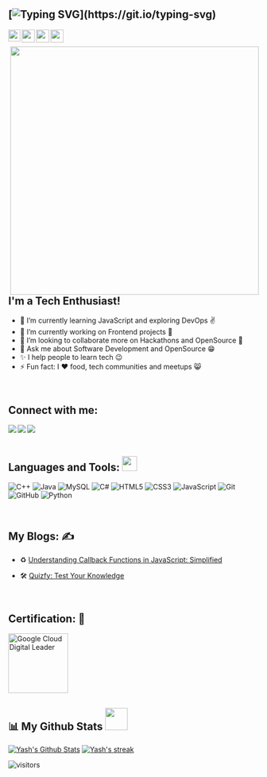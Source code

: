 ## [![Typing SVG](https://readme-typing-svg.herokuapp.com?font=Montserrat&weight=600&size=29&duration=4000&pause=1000&width=435&lines=Hi+%F0%9F%91%8B+I'm+Yash!)](https://git.io/typing-svg)

<a href="https://www.linkedin.com/in/yash-shah-ys/">

  <img align="left" width="24px" src="https://cdn-icons-png.flaticon.com/512/174/174857.png" />

</a>

<a href="https://twitter.com/_code4Y">

  <img align="left" width="26px" src="https://logodownload.org/wp-content/uploads/2014/09/twitter-logo-6.png" />

</a>

<a href="https://www.youtube.com/ProgrammingGuru">

  <img align="left" width="26px" src="https://i.pinimg.com/originals/46/02/cb/4602cbc18967da9c1eba7452905cd99b.png" />

</a>

<a href="https://yashcode4y.hashnode.dev/">
  <img align="left" width="26px" src="https://cdn.hashnode.com/res/hashnode/image/upload/v1611902473383/CDyAuTy75.png" />
</a>

<br>

<br>

<img align="right" width="500px" src="https://img.freepik.com/free-photo/rear-view-programmer-working-all-night-long_1098-18697.jpg" />

## I'm a Tech Enthusiast!

- 🌱 I’m currently learning JavaScript and exploring DevOps ✌️
- 🔭 I’m currently working on Frontend projects 🤯
- 👯 I’m looking to collaborate more on Hackathons and OpenSource 🙂
- 💬 Ask me about Software Development and OpenSource 😁
- ✨ I help people to learn tech 😉
- ⚡ Fun fact: I ❤️ food, tech communities and meetups 😸

<br>


## Connect with me:
  <a href="https://www.linkedin.com/in/yash-shah-ys/" target="_blank" >
  <img align="left"  src="https://img.shields.io/badge/LinkedIn-0077B5?style=for-the-badge&logo=linkedin&logoColor=white" />
  </a>
  <a href="https://twitter.com/_code4Y" target="_blank" >
    <img align="left" src="https://img.shields.io/badge/Twitter-1DA1F2?style=for-the-badge&logo=twitter&logoColor=white"/>
  </a>
  <a href="https://youtube.com/ProgrammingGuru" target="_blank" >
    <img align="left" src="https://img.shields.io/badge/YouTube-%23FF0000.svg?style=for-the-badge&logo=YouTube&logoColor=white)"/>
  </a>

  <br>
  <br>

## Languages and Tools: <img src="https://github.com/TheDudeThatCode/TheDudeThatCode/blob/master/Assets/Mario_Hello_Big.gif" height="30px">
![C++](https://img.shields.io/badge/c++-%2300599C.svg?style=for-the-badge&logo=c%2B%2B&logoColor=white)
![Java](https://img.shields.io/badge/java-%23ED8B00.svg?style=for-the-badge&logo=java&logoColor=white)
![MySQL](https://img.shields.io/badge/mysql-%2300f.svg?style=for-the-badge&logo=mysql&logoColor=white)
![C#](https://img.shields.io/badge/c%23-%23239120.svg?style=for-the-badge&logo=c-sharp&logoColor=white)
![HTML5](https://img.shields.io/badge/html5-%23E34F26.svg?style=for-the-badge&logo=html5&logoColor=white)
![CSS3](https://img.shields.io/badge/css3-%231572B6.svg?style=for-the-badge&logo=css3&logoColor=white)
![JavaScript](https://img.shields.io/badge/javascript-%23323330.svg?style=for-the-badge&logo=javascript&logoColor=%23F7DF1E)
![Git](https://img.shields.io/badge/git-%23F05033.svg?style=for-the-badge&logo=git&logoColor=white)
![GitHub](https://img.shields.io/badge/github-%23121011.svg?style=for-the-badge&logo=github&logoColor=white)
![Python](https://img.shields.io/badge/python-3670A0?style=for-the-badge&logo=python&logoColor=ffdd54)


<br>

## My Blogs: ✍️  

* ♻️ [Understanding Callback Functions in JavaScript: Simplified](https://yashcode4y.hashnode.dev/understanding-callback-functions)  

* 🛠️ [Quizfy: Test Your Knowledge](https://yashcode4y.hashnode.dev/quizfy-test-your-knowledge)

<br>

## Certification: 📜

<a href="https://www.credential.net/42e044be-57aa-4a71-bd04-b66616df7eea?key=8bbf98b2ffee5579e8623bc17410fcbc4c33796acbe172044bc9c6d281e322d0"> 
  
  <img alt="Google Cloud Digital Leader" src="https://i0.wp.com/shuvankar.com/wp-content/uploads/2022/09/CDL_Logo.png" height="120px" />

</a>

<br>

## 📊 My Github Stats <img src="https://user-images.githubusercontent.com/76244600/130684889-4425a8ef-53ba-48f3-9433-871976fba0e9.gif" height="45px">

  
 <p align="center">
   
   <a href="#"><img alt="Yash's Github Stats" src="https://github-readme-stats.vercel.app/api?username=code4y&rank_icon=github&title_color=4df3ff&text_color=fff&theme=transparent" /></a> 
   <a href="#"><img  alt="Yash's streak"  src="https://github-readme-streak-stats.herokuapp.com/?user=code4Y&theme=black-ice&hide_border=false&stroke=0000&background=0D1117" /> </a>
   
 </p>



![visitors](https://visitor-badge.laobi.icu/badge?page_id=code4Y)
